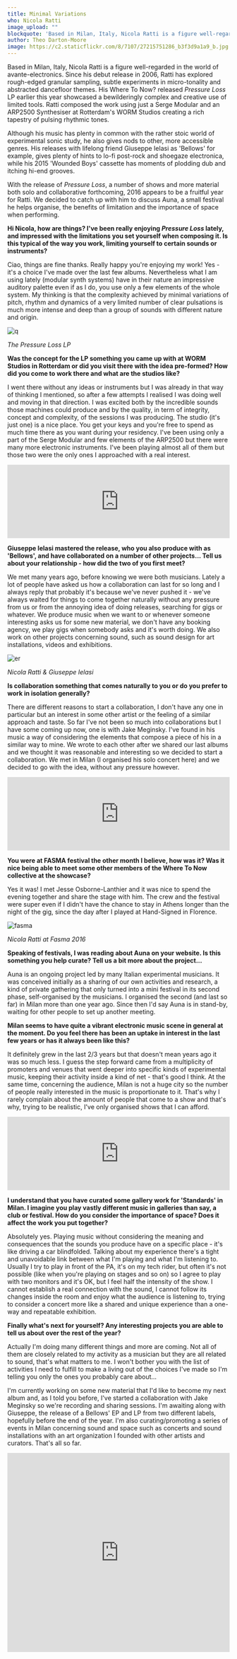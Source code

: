 ```yaml
---
title: Minimal Variations
who: Nicola Ratti
image_upload: ""
blockquote: 'Based in Milan, Italy, Nicola Ratti is a figure well-regarded in the world of avante-electronics. Since his debut release in 2006, Ratti has explored rough-edged granular sampling, subtle experiments in micro-tonality and abstracted dancefloor themes. His Where To Now? released _Pressure Loss_ LP earlier this year showcased a bewilderingly complex and creative use of limited tools, using just a Serge and an ARP Modular Synthesiser to create rich tapestry of pulsing rhythmic tones. '
author: Theo Darton-Moore
image: https://c2.staticflickr.com/8/7107/27215751286_b3f3d9a1a9_b.jpg
---
```

Based in Milan, Italy, Nicola Ratti is a figure well-regarded in the world of avante-electronics. Since his debut release in 2006, Ratti has explored rough-edged granular sampling, subtle experiments in micro-tonality and abstracted dancefloor themes. His Where To Now? released _Pressure Loss_ LP earlier this year showcased a bewilderingly complex and creative use of limited tools. Ratti composed the work using just a Serge Modular and an ARP2500 Synthesiser at Rotterdam's WORM Studios creating a rich tapestry of pulsing rhythmic tones. 

Although his music has plenty in common with the rather stoic world of experimental sonic study, he also gives nods to other, more accessible genres.  His releases with lifelong friend Giuseppe Ielasi as 'Bellows' for example, gives plenty of hints to lo-fi post-rock and shoegaze electronica, while his 2015 'Wounded Boys' cassette has moments of plodding dub and itching hi-end grooves. 

With the release of _Pressure Loss_, a number of shows and more material both solo and collaborative forthcoming, 2016 appears to be a fruitful year for Ratti. We decided to catch up with him to discuss Auna, a small festival he helps organise, the benefits of limitation and the importance of space when performing.

**Hi Nicola, how are things? I've been really enjoying _Pressure Loss_ lately, and impressed with the limitations you set yourself when composing it. Is this typical of the way you work, limiting yourself to certain sounds or instruments?** 

Ciao, things are fine thanks. Really happy you're enjoying my work! Yes - it's a choice I've made over the last few albums. Nevertheless what I am using lately (modular synth systems) have in their nature an impressive auditory palette even if as I do, you use only a few elements of the whole system. My thinking is that the complexity achieved by minimal variations of pitch, rhythm and dynamics of a very limited number of clear pulsations is much more intense and deep than a group of sounds with different nature and origin. 

![q](https://c2.staticflickr.com/8/7507/26974481450_d96fd65326_b.jpg)

_The Pressure Loss LP_

**Was the concept for the LP something you came up with at WORM Studios in Rotterdam or did you visit there with the idea pre-formed? How did you come to work there and what are the studios like?**

I went there without any ideas or instruments but I was already in that way of thinking I mentioned, so after a few attempts I realised I was doing well and moving in that direction. I was excited both by the incredible sounds those machines could produce and by the quality, in term of integrity, concept and complexity, of the sessions I was producing. The studio (it's just one) is a nice place. You get your keys and you're free to spend as much time there as you want during your residency. I've been using only a part of the Serge Modular and few elements of the ARP2500 but there were many more electronic instruments. I've been playing almost all of them but those two were the only ones I approached with a real interest.

<iframe width="100%" height="166" scrolling="no" frameborder="no" src="https://w.soundcloud.com/player/?url=https%3A//api.soundcloud.com/tracks/245085217&color=ff5500&auto_play=false&hide_related=false&show_comments=true&show_user=true&show_reposts=false"></iframe>

**Giuseppe Ielasi mastered the release, who you also produce with as 'Bellows', and have collaborated on a number of other projects... Tell us about your relationship - how did the two of you first meet?**

We met many years ago, before knowing we were both musicians. Lately a lot of people have asked us how a collaboration can last for so long and I always reply that probably it's because we've never pushed it - we've always waited for things to come together naturally without any pressure from us or from the annoying idea of doing releases, searching for gigs or whatever. We produce music when we want to or whenever someone interesting asks us for some new material, we don't have any booking agency, we play gigs when somebody asks and it's worth doing. We also work on other projects concerning sound, such as sound design for art installations, videos and exhibitions.

![er](https://c2.staticflickr.com/8/7410/27215752536_a0e883d026_b.jpg)

_Nicola Ratti & Giuseppe Ielasi_

**Is collaboration something that comes naturally to you or do you prefer to work in isolation generally?**

There are different reasons to start a collaboration, I don't have any one in particular  but an interest in some other artist or the feeling of a similar approach and taste. So far I've not been so much into collaborations but I have some coming up now, one is with Jake Meginsky. I've found in his music a way of considering the elements that compose a piece of his in a similar way to mine. We wrote to each other after we shared our last albums and we thought it was reasonable and interesting so we decided to start a collaboration. We met in Milan (I organised his solo concert here) and we decided to go with the idea, without any pressure however.

<iframe width="100%" height="166" scrolling="no" frameborder="no" src="https://w.soundcloud.com/player/?url=https%3A//api.soundcloud.com/tracks/204321459&color=ff5500&auto_play=false&hide_related=false&show_comments=true&show_user=true&show_reposts=false"></iframe>

**You were at FASMA festival the other month I believe, how was it? Was it nice being able to meet some other members of the Where To Now collective at the showcase?**

Yes it was! I met Jesse Osborne-Lanthier and it was nice to spend the evening together and share the stage with him. The crew and the festival were super even if I didn't have the chance to stay in Athens longer than the night of the gig, since the day after I played at Hand-Signed in Florence. 

![fasma](https://c2.staticflickr.com/8/7569/27215746966_f2cf18708e_b.jpg)

_Nicola Ratti at Fasma 2016_

**Speaking of festivals, I was reading about Auna on your website. Is this something you help curate? Tell us a bit more about the project...**

Auna is an ongoing project led by many Italian experimental musicians. It was conceived initially as a sharing of our own activities and research, a kind of private gathering that only turned into a mini festival in its second phase, self-organised by the musicians. I organised the second (and last so far) in Milan more than one year ago. Since then I'd say Auna is in stand-by, waiting for other people to set up another meeting.

**Milan seems to have quite a vibrant electronic music scene in general at the moment. Do you feel there has been an uptake in interest in the last few years or has it always been like this?**

It definitely grew in the last 2/3 years but that doesn't mean years ago it was so much less. I guess the step forward came from a multiplicity of promoters and venues that went deeper into specific kinds of experimental music, keeping their activity inside a kind of net - that's good I think. At the same time, concerning the audience, Milan is not a huge city so the number of people really interested in the music is proportionate to it. That's why I rarely complain about the amount of people that come to a show and that's why, trying to be realistic, I've only organised shows that I can afford.

<iframe width="100%" height="166" scrolling="no" frameborder="no" src="https://w.soundcloud.com/player/?url=https%3A//api.soundcloud.com/tracks/227519174&color=ff5500&auto_play=false&hide_related=false&show_comments=true&show_user=true&show_reposts=false"></iframe>

**I understand that you have curated some gallery work for 'Standards' in Milan. I imagine you play vastly different music in galleries than say, a club or festival. How do you consider the importance of space? Does it affect the work you put together?**

Absolutely yes. Playing music without considering the meaning and consequences that the sounds you produce have on a specific place - it's like driving a car blindfolded. Talking about my experience there's a tight and unavoidable link between what I'm playing and what I'm listening to. Usually I try to play in front of the PA, it's on my tech rider, but often it's not possible (like when you're playing on stages and so on) so I agree to play with two monitors and it's OK, but I feel half the intensity of the show. I cannot establish a real connection with the sound, I cannot follow its changes inside the room and enjoy what the audience is listening to, trying to consider a concert more like a shared and unique experience than a one-way and repeatable exhibition.

**Finally what's next for yourself? Any interesting projects you are able to tell us about over the rest of the year?**

Actually I'm doing many different things and more are coming. Not all of them are closely  related to my activity as a musician but they are all related to sound, that's what matters to me. I won't bother you with the list of activities I need to fulfill to make a living out of the choices I've made so I'm telling you only the ones you probably care about...

I'm currently working on some new material that I'd like to become my next album and, as I told you before, I've started a collaboration with Jake Meginsky so we're recording and sharing sessions. I'm awaiting along with Giuseppe, the release of a Bellows' EP and LP from two different labels, hopefully before the end of the year. I'm also curating/promoting a series of events in Milan concerning sound and space such as concerts and sound installations with an art organization I founded with other artists and curators. That's all so far. 

<iframe width="100%" height="450" scrolling="no" frameborder="no" src="https://w.soundcloud.com/player/?url=https%3A//api.soundcloud.com/tracks/245085234&auto_play=false&hide_related=false&show_comments=true&show_user=true&show_reposts=false&visual=true"></iframe>